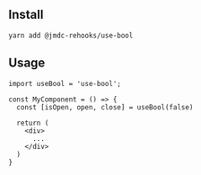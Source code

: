 ## Install

```
yarn add @jmdc-rehooks/use-bool
```

## Usage

```
import useBool = 'use-bool';

const MyComponent = () => {
  const [isOpen, open, close] = useBool(false)

  return (
    <div>
      ...
    </div>
  )
}
```
